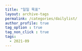 ```yaml
---
title: "일일 목표"
layout: archive-tags
permalink: /categories/dailylist/
author_profile: true
tag_option : true
tag_non_click : true
tags:
  - 2021-09
---
```





